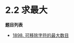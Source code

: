 # 2.2 求最大

**题目列表**

- [1898. 可移除字符的最大数目](https://leetcode.cn/problems/maximum-number-of-removable-characters/description/)
